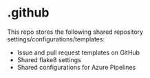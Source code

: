 # .github
This repo stores the following shared repository settings/configurations/templates:
- Issue and pull request templates on GitHub
- Shared flake8 settings
- Shared configurations for Azure Pipelines
